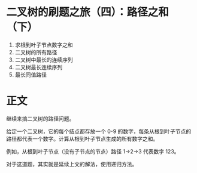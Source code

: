 # 二叉树的刷题之旅（四）：路径之和（下）

1. 求根到叶子节点数字之和   
2. 二叉树的所有路径    
3. 二叉树中最长的连续序列    
4. 二叉树最长连续序列
5. 最长同值路径   


# 正文
继续来搞二叉树的路径问题。

给定一个二叉树，它的每个结点都存放一个 0-9 的数字，每条从根到叶子节点的路径都代表一个数字。计算从根到叶子节点生成的所有数字之和。

例如，从根到叶子节点（没有子节点的节点）路径 1->2->3 代表数字 123。

对于这道题，其实就是延续上文的解法，使用递归方法。

